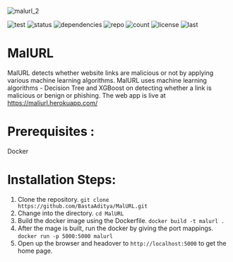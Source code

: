 ![malurl_2](https://user-images.githubusercontent.com/54901460/140620830-4330f7e6-94ce-4278-8e59-9af1bbbc1bb1.gif)


![test](https://img.shields.io/github/workflow/status/BastaAditya/MalURL/Requirements%20Test)
![status](https://img.shields.io/website?down_message=down&up_message=up&url=https%3A%2F%2Fmaliurl.herokuapp.com%2F)
![dependencies](https://img.shields.io/github/pipenv/locked/dependency-version/BastaAditya/MalURL/flask)
![repo](https://img.shields.io/github/repo-size/BastaAditya/MalURL)
![count](https://img.shields.io/tokei/lines/github/BastaAditya/MalURL)
![license](https://img.shields.io/github/license/BastaAditya/MalURL)
![last](https://img.shields.io/github/last-commit/BastaAditya/MalURL)

# MalURL
MalURL detects whether website links are malicious or not by applying various machine learning algorithms. MalURL uses  machine learning algorithms - Decision Tree and XGBoost on detecting whether a link is malicious or benign or phishing. The web app is live at https://maliurl.herokuapp.com/
# Prerequisites :
  Docker

# Installation Steps:
1) Clone the repository. 
   `git clone https://github.com/BastaAditya/MalURL.git`
2) Change into the directory.
   `cd MalURL`
3) Build the docker image using the Dockerfile.
   `docker build -t malurl . `
4) After the mage is built, run the docker by giving the port mappings.
   `docker run -p 5000:5000 malurl`
5) Open up the browser and headover to `http://localhost:5000` to get the home page.
